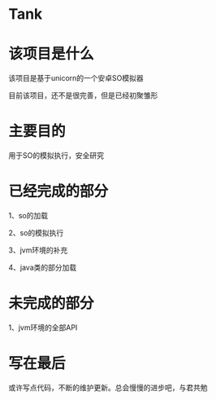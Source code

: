 # Tank

# 该项目是什么
  该项目是基于unicorn的一个安卓SO模拟器
  
  目前该项目，还不是很完善，但是已经初聚雏形

# 主要目的
  用于SO的模拟执行，安全研究
  
# 已经完成的部分
  1、so的加载
  
  2、so的模拟执行
  
  3、jvm环境的补充
  
  4、java类的部分加载
  
# 未完成的部分
  1、jvm环境的全部API

# 写在最后
  
  或许写点代码，不断的维护更新。总会慢慢的进步吧，与君共勉
  
    
 
